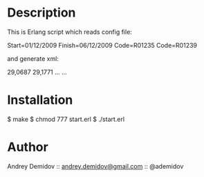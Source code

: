 # Description

This is Erlang script which reads config file:

Start=01/12/2009
Finish=06/12/2009
Code=R01235
Code=R01239

and generate xml:

<?xml version='1.0'?>
  <Rates>
    <Currency Name=R01235>
       <Rate Date=01.12.2009>29,0687</Rate>
       <Rate Date=02.12.2009>29,1771</Rate>
       ...
    </Currency>
    <Currency Name=R01239>
       ...
    </Currency>
</Rates>

# Installation

$ make
$ chmod 777 start.erl
$ ./start.erl

# Author

Andrey Demidov :: andrey.demidov@gmail.com :: @ademidov



